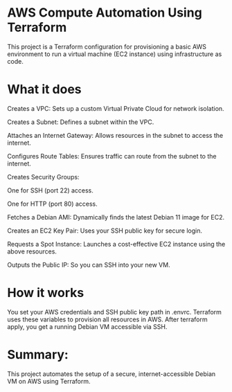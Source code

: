 # AWS Compute Automation Using Terraform
This project is a Terraform configuration for provisioning a basic AWS environment to run a virtual machine (EC2 instance) using infrastructure as code.

# What it does
Creates a VPC: Sets up a custom Virtual Private Cloud for network isolation.

Creates a Subnet: Defines a subnet within the VPC.

Attaches an Internet Gateway: Allows resources in the subnet to access the internet.

Configures Route Tables: Ensures traffic can route from the subnet to the internet.

Creates Security Groups:

One for SSH (port 22) access.

One for HTTP (port 80) access.

Fetches a Debian AMI: Dynamically finds the latest Debian 11 image for EC2.

Creates an EC2 Key Pair: Uses your SSH public key for secure login.

Requests a Spot Instance: Launches a cost-effective EC2 instance using the above resources.

Outputs the Public IP: So you can SSH into your new VM.

# How it works
You set your AWS credentials and SSH public key path in .envrc.
Terraform uses these variables to provision all resources in AWS.
After terraform apply, you get a running Debian VM accessible via SSH.

# Summary:
This project automates the setup of a secure, internet-accessible Debian VM on AWS using Terraform.
